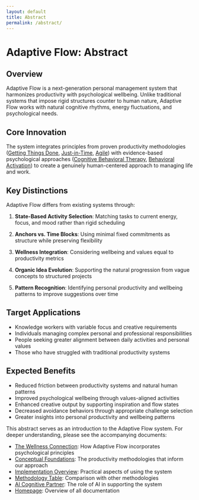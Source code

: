 ```yaml
---
layout: default
title: Abstract
permalink: /abstract/
---
```


# Adaptive Flow: Abstract

## Overview

Adaptive Flow is a next-generation personal management system that harmonizes productivity with psychological wellbeing. Unlike traditional systems that impose rigid structures counter to human nature, Adaptive Flow works with natural cognitive rhythms, energy fluctuations, and psychological needs.

## Core Innovation

The system integrates principles from proven productivity methodologies ([Getting Things Done](https://gettingthingsdone.com/), [Just-in-Time](https://en.wikipedia.org/wiki/Lean_manufacturing), [Agile](https://www.apm.org.uk/resources/find-a-resource/agile-project-management/)) with evidence-based psychological approaches ([Cognitive Behavioral Therapy](https://www.mayoclinic.org/tests-procedures/cognitive-behavioral-therapy/about/pac-20384610), [Behavioral Activation](https://en.wikipedia.org/wiki/Behavioral_activation)) to create a genuinely human-centered approach to managing life and work.

## Key Distinctions

Adaptive Flow differs from existing systems through:

1. **State-Based Activity Selection**: Matching tasks to current energy, focus, and mood rather than rigid scheduling

2. **Anchors vs. Time Blocks**: Using minimal fixed commitments as structure while preserving flexibility

3. **Wellness Integration**: Considering wellbeing and values equal to productivity metrics

4. **Organic Idea Evolution**: Supporting the natural progression from vague concepts to structured projects

5. **Pattern Recognition**: Identifying personal productivity and wellbeing patterns to improve suggestions over time

## Target Applications

- Knowledge workers with variable focus and creative requirements
- Individuals managing complex personal and professional responsibilities
- People seeking greater alignment between daily activities and personal values
- Those who have struggled with traditional productivity systems

## Expected Benefits

- Reduced friction between productivity systems and natural human patterns
- Improved psychological wellbeing through values-aligned activities
- Enhanced creative output by supporting inspiration and flow states
- Decreased avoidance behaviors through appropriate challenge selection
- Greater insights into personal productivity and wellbeing patterns

This abstract serves as an introduction to the Adaptive Flow system. For deeper understanding, please see the accompanying documents:

- [The Wellness Connection](adaptive-flow-wellness.md): How Adaptive Flow incorporates psychological principles
- [Conceptual Foundations](adaptive-flow-conceptual.md): The productivity methodologies that inform our approach
- [Implementation Overview](adaptive-flow-implementation.md): Practical aspects of using the system
- [Methodology Table](adaptive-flow-methodology-table.md): Comparison with other methodologies
- [AI Cognitive Partner](adaptive-flow-ai-role.md): The role of AI in supporting the system
- [Homepage](README.md): Overview of all documentation